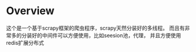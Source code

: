 # Overview

这个是一个基于scrapy框架的爬虫程序，scrapy天然分装好的多线程。
而且有非常多的分装好的中间件可以方便使用，比如seesion池，代理， 并且方便使用redis扩展分布式

